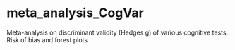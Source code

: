# meta_analysis_CogVar
Meta-analysis on discriminant validity (Hedges g) of various cognitive tests. Risk of bias and forest plots
